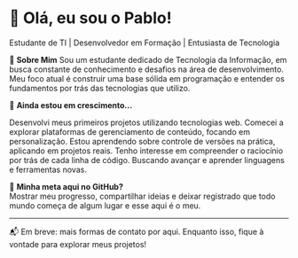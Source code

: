 # 👋 Olá, eu sou o Pablo!

Estudante de TI | Desenvolvedor em Formação | Entusiasta de Tecnologia

🚀 **Sobre Mim** 
Sou um estudante dedicado de Tecnologia da Informação, em busca constante de conhecimento e desafios na área de desenvolvimento. Meu foco atual é construir uma base sólida em programação e entender os fundamentos por trás das tecnologias que utilizo.

🌱 **Ainda estou em crescimento...** 

Desenvolvi meus primeiros projetos utilizando tecnologias web.
Comecei a explorar plataformas de gerenciamento de conteúdo, focando em personalização.
Estou aprendendo sobre controle de versões na prática, aplicando em projetos reais.
Tenho interesse em compreender o raciocínio por trás de cada linha de código.
Buscando avançar e aprender linguagens e ferramentas novas.

💬 **Minha meta aqui no GitHub?**  
Mostrar meu progresso, compartilhar ideias e deixar registrado que todo mundo começa de algum lugar e esse aqui é o meu.

---

📬 Em breve: mais formas de contato por aqui. Enquanto isso, fique à vontade para explorar meus projetos!
